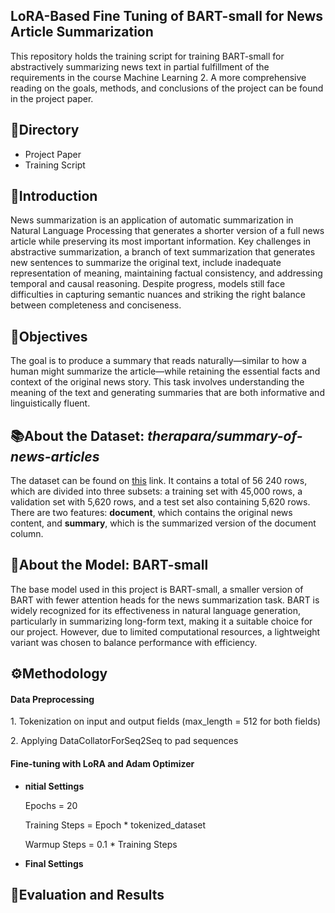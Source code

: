 <h2>LoRA-Based Fine Tuning of BART-small for News Article Summarization</h2>
<p>This repository holds the training script for training BART-small for abstractively summarizing news text in partial fulfillment of the requirements in the course Machine Learning 2. A more comprehensive reading on the goals, methods, and conclusions of the project can be found in the project paper.</p>

<h2>📌Directory</h2>
<ul>
  <li>Project Paper</li>
  <li>Training Script</li> 
</ul>

<h2>📃Introduction</h2>
<p>News summarization is an application of automatic summarization in Natural Language Processing that generates a shorter version of a full news article while preserving its most important information. Key challenges in abstractive summarization, a branch of text summarization that generates new sentences to summarize the original text, include inadequate representation of meaning, maintaining factual consistency, and addressing temporal and causal reasoning. Despite progress, models still face difficulties in capturing semantic nuances and striking the right balance between completeness and conciseness.</p>

<h2>🎯Objectives</h2>
<p>The goal is to produce a summary that reads naturally—similar to how a human might summarize the article—while retaining the essential facts and context of the original news story. This task involves understanding the meaning of the text and generating summaries that are both informative and linguistically fluent.</p>

<h2>📚About the Dataset: <i>therapara/summary-of-news-articles</i></h2>
<p>The dataset can be found on <a href = '[therapara/summary-of-news-articles](https://huggingface.co/datasets/therapara/summary-of-news-articles)'>this</a> link. It contains a total of 56 240 rows, which are divided into three subsets: a training set with 45,000 rows, a validation set with 5,620 rows, and a test set also containing 5,620 rows. There are two features: <b>document</b>, which contains the original news content, and <b>summary</b>, which is the summarized version of the document column.</p>

<h2>🧠About the Model: BART-small</h2>
<p>The base model used in this project is BART-small, a smaller version of BART with fewer attention heads for the news summarization task. BART is widely recognized for its effectiveness in natural language generation, particularly in summarizing long-form text, making it a suitable choice for our project. However, due to limited computational resources, a lightweight variant was chosen to balance performance with efficiency. </p>

<h2>⚙️Methodology</h2>
<h4>Data Preprocessing</h4>
  <p>1. Tokenization on input and output fields (max_length = 512 for both fields)</p>
  <p>2. Applying DataCollatorForSeq2Seq to pad sequences</p>
<h4>Fine-tuning with LoRA and Adam Optimizer</h4>
  <ul>
    <li><b>nitial Settings</b></li>
      <p>Epochs = 20</p>
      <p>Training Steps = Epoch * tokenized_dataset</p>
      <p>Warmup Steps = 0.1 * Training Steps</p>
    <li><b>Final Settings</b></li>
      <p></p>
  </ul>

<h2>📝Evaluation and Results</h2>
